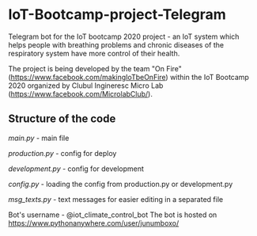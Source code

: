# IoT-Bootcamp-project-Telegram
Telegram bot for the IoT bootcamp 2020 project - an IoT system which helps people with breathing problems and chronic diseases of the respiratory system have more control of their health.

The project is being developed by the team "On Fire" (https://www.facebook.com/makingIoTbeOnFire) within the IoT Bootcamp 2020 organized by Clubul Ingineresc Micro Lab (https://www.facebook.com/MicrolabClub/).

## Structure of the code
*main.py* - main file

*production.py* - config for deploy

*development.py* - config for development

*config.py* - loading the config from production.py or development.py

*msg_texts.py* - text messages for easier editing in a separated file


Bot's username - @iot_climate_control_bot
The bot is hosted on https://www.pythonanywhere.com/user/junumboxo/

